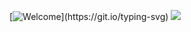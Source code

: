 [![Welcome](https://readme-typing-svg.demolab.com?font=Fira+Code&pause=1000&color=a5f3f6&random=false&width=435&lines=Welcome+to+my+GitHub+profile!!)](https://git.io/typing-svg)
 [![](https://visitcount.itsvg.in/api?id=priyansxu&label=Profile%20Views&color=0&icon=2&pretty=false)](https://visitcount.itsvg.in)

